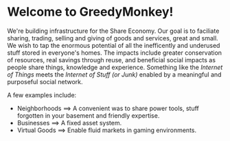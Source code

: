 Welcome to GreedyMonkey!
========================

We're building infrastructure for the Share Economy.  Our goal is to faciliate sharing, trading, selling and giving of goods and services, great and small.  We wish to tap the enormous potential of all the inefficently and underused stuff stored in everyone's homes.  The impacts include greater conservation of resources, real savings through reuse, and beneficial social impacts as people share things, knowledge and experience.  Something like the *Internet of Things* meets the *Internet of Stuff (or Junk)* enabled by a meaningful and purposeful social network.  

A few examples include:

*	Neighborhoods ==> A convenient was to share power tools, stuff forgotten in your basement and friendly expertise.
*	Businesses ==> A fixed asset system.
*	Virtual Goods ==> Enable fluid markets in gaming environments.
